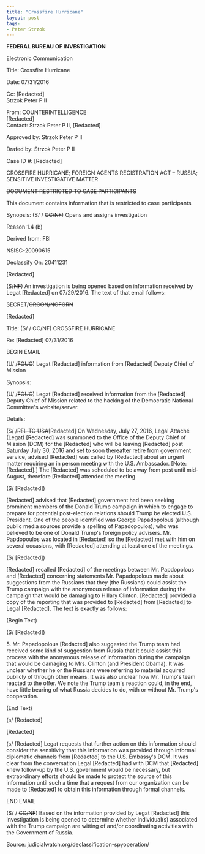 ```yaml
---
title: "Crossfire Hurricane"
layout: post
tags:
- Peter Strzok
---
```


**FEDERAL BUREAU OF INVESTIGATION**

Electronic Communication

Title: Crossfire Hurricane

Date: 07/31/2016

Cc: \[Redacted\]<br>
Strzok Peter P II

From: COUNTERINTELLIGENCE<br>
\[Redacted\]<br>
Contact: Strzok Peter P II, \[Redacted\]

Approved by: Strzok Peter P II

Drafed by: Strzok Peter P II

Case ID #: \[Redacted\]

CROSSFIRE HURRICANE;
FOREIGN AGENTS REGISTRATION ACT –
RUSSIA;
SENSITIVE INVESTIGATIVE MATTER

<del>DOCUMENT RESTRICTED TO CASE PARTICIPANTS</del>

This document contains information that is restricted to case participants

Synopsis: (S/ / <del>CC/NF</del>) Opens and assigns investigation

Reason 1.4 (b)

Derived from: FBI

NSISC-20090615

Declassify On: 20411231

\[Redacted\]

(S/<del>NF</del>) An investigation is being opened based on information received by Legat \[Redacted\] on 07/29/2016. The text of that email follows:

SECRET/<del>ORCON/NOFORN</del>

\[Redacted\]

Title: (S/ / CC/NF) CROSSFIRE HURRICANE

Re: \[Redacted\] 07/31/2016

BEGIN EMAIL

(U/ /<del>FOUO</del>) Legat \[Redacted\] information from \[Redacted\] Deputy Chief of Mission

Synopsis:

(U/ /<del>FOUO</del>) Legat \[Redacted\] received information from the \[Redacted\] Deputy Chief of Mission related to the hacking of the Democratic National Committee's website/server.

Details:

(S/ /<del>REL TO USA</del>\[Redacted\] On Wednesday, July 27, 2016, Legal Attaché (Legat) \[Redacted\] was summoned to the Office of the Deputy Chief of Mission (DCM) for the \[Redacted\] who will be leaving \[Redacted\] post Saturday July 30, 2016 and set to soon thereafter retire from government service, advised \[Redacted\] was called by \[Redacted\] about an urgent matter requiring an in person meeting with the U.S. Ambassador. \[Note: \[Redacted\].\] The \[Redacted\] was scheduled to be away from post until mid-August, therefore \[Redacted\] attended the meeting.

(S/ \[Redacted\])

\[Redacted\] advised that \[Redacted\] government had been seeking prominent members of the Donald Trump campaign in which to engage to prepare for potential post-election relations should Trump be elected U.S. President. One of the people identified was George Papadopolous (although public media sources provide a spelling of Papadopoulos), who was believed to be one of Donald Trump's foreign policy advisers. Mr. Papdopoulos was located in \[Redacted\] so the \[Redacted\] met with him on several occasions, with \[Redacted\] attending at least one of the meetings.

(S/ \[Redacted\])

\[Redacted\] recalled \[Redacted\] of the meetings between Mr. Papdopolous and \[Redacted\] concerning statements Mr. Papadopolous made about suggestions from the Russians that they (the Russians) could assist the Trump campaign with the anonymous release of information during the campaign that would be damaging to Hillary Clinton. \[Redacted\] provided a copy of the reporting that was provided to \[Redacted\] from \[Redacted\] to Legal \[Redacted\]. The text is exactly as follows:

(Begin Text)

(S/ \[Redacted\])

5\. Mr. Papadopolous \[Redacted\] also suggested the Trump team had received some kind of suggestion from Russia that it could assist this process with the anonymous release of information during the campaign that would be damaging to Mrs. Clinton (and President Obama). It was unclear whether he or the Russians were referring to material acquired publicly of through other means. It was also unclear how Mr. Trump's team reacted to the offer. We note the Trump team's reaction could, in the end, have little bearing of what Russia decides to do, with or without Mr. Trump's cooperation.

(End Text)

(s/ \[Redacted\]

\[Redacted\]

(s/ \[Redacted\] Legat requests that further action on this information should consider the sensitivity that this information was provided through informal diplomatic channels from \[Redacted\] to the U.S. Embassy's DCM. It was clear from the conversation Legal \[Redacted\]
had with DCM that \[Redacted\] knew follow-up by the U.S. government would be necessary, but extraordinary efforts should be made to protect the source of this information until such a time that a request from our organization can be made to \[Redacted\] to obtain this information through formal channels.

END EMAIL

(S/ / <del>CC/NF</del>) Based on the information provided by Legat \[Redacted\] this investigation is being opened to determine whether individual(s) associated with the Trump campaign are witting of and/or coordinating activities with the Government of Russia.

Source: judicialwatch.org/declassification-spyoperation/
